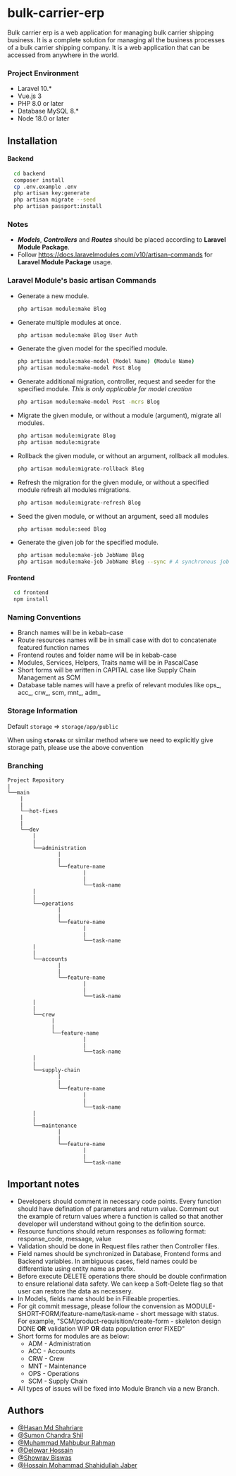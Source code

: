 # bulk-carrier-erp

Bulk carrier erp is a web application for managing bulk carrier shipping business.
It is a complete solution for managing all the business processes of a bulk carrier shipping company.
It is a web application that can be accessed from anywhere in the world.

### Project Environment

- Laravel 10.*
- Vue.js 3
- PHP 8.0 or later
- Database MySQL 8.*
- Node 18.0 or later

## Installation

#### Backend
```bash
  cd backend
  composer install
  cp .env.example .env
  php artisan key:generate
  php artisan migrate --seed
  php artisan passport:install
```
### Notes

-   **_Models_**, **_Controllers_** and **_Routes_** should be placed according to **Laravel Module Package**.
-   Follow https://docs.laravelmodules.com/v10/artisan-commands for **Laravel Module Package** usage.

### Laravel Module's basic artisan Commands
- Generate a new module.
  ```bash
  php artisan module:make Blog
  ```
- Generate multiple modules at once.
  ```bash
  php artisan module:make Blog User Auth
  ```
- Generate the given model for the specified module.
  ```bash
  php artisan module:make-model (Model Name) (Module Name)
  php artisan module:make-model Post Blog
  ```
- Generate additional migration, controller, request and seeder for the specified module. *This is only applicable for model creation*
  ```bash
  php artisan module:make-model Post -mcrs Blog
  ```
- Migrate the given module, or without a module (argument), migrate all modules.
  ```bash
  php artisan module:migrate Blog
  php artisan module:migrate
  ```
- Rollback the given module, or without an argument, rollback all modules.
  ```bash
  php artisan module:migrate-rollback Blog
  ```
- Refresh the migration for the given module, or without a specified module refresh all modules migrations.
  ```bash
  php artisan module:migrate-refresh Blog
  ```
- Seed the given module, or without an argument, seed all modules
  ```bash
  php artisan module:seed Blog
  ```
- Generate the given job for the specified module.
  ```bash
  php artisan module:make-job JobName Blog
  php artisan module:make-job JobName Blog --sync # A synchronous job class
  ```
  
#### Frontend
```bash
  cd frontend
  npm install
```

### Naming Conventions

- Branch names will be in kebab-case 
- Route resources names will be in small case with dot to concatenate featured function names
- Frontend routes and folder name will be in kebab-case
- Modules, Services, Helpers, Traits name will be in PascalCase 
- Short forms will be written in CAPITAL case like Supply Chain Management as SCM
- Database table names will have a prefix of relevant modules like ops_, acc_, crw_, scm, mnt_, adm_


### Storage Information

Default `storage` => `storage/app/public`

When using **`storeAs`** or similar method where we need to explicitly give storage path, please use the above convention

### Branching

```
Project Repository
|
└──main
    |
    |
    └──hot-fixes
    |
    |
    └──dev
        |
        |
        └──administration
                |
                |
                └──feature-name  
                        |
                        |
                        └──task-name       
        |
        |
        └──operations
                |
                |
                └──feature-name
                        |
                        |
                        └──task-name
        |
        |
        └──accounts
                |
                |
                └──feature-name
                        |
                        |
                        └──task-name
        |
        |
        └──crew
              |
              |
              └──feature-name
                        |
                        |
                        └──task-name
        |
        |
        └──supply-chain
                |
                |
                └──feature-name
                        |
                        |
                        └──task-name
        |
        |
        └──maintenance
                |
                |
                └──feature-name
                        |
                        |
                        └──task-name
```
## Important notes

- Developers should comment in necessary code points. Every function should have defination of parameters and return value. Comment out the example of return values where a function is called so that another developer will understand without going to the definition source. 
- Resource functions should return responses as following format: response_code, message, value
- Validation should be done in Request files rather then Controller files.
- Field names should be synchronized in Database, Frontend forms and Backend variables. In ambiguous cases, field names could be differentiate using entity name as prefix.
- Before execute DELETE operations there should be double confirmation to ensure relational data safety. We can keep a Soft-Delete flag so that user can restore the data as necessery.
- In Models, fields name should be in Filleable properties.
- For git commit message, please follow the convension as MODULE-SHORT-FORM/feature-name/task-name - short message with status. For example, "SCM/product-requisition/create-form - skeleton design DONE **OR** validation WIP **OR** data population error FIXED"
- Short forms for modules are as below:
  - ADM - Administration
  - ACC - Accounts
  - CRW - Crew
  - MNT - Maintenance
  - OPS - Operations
  - SCM - Supply Chain
- All types of issues will be fixed into Module Branch via a new Branch.

## Authors

- [@Hasan Md Shahriare](https://github.com/hasashah)
- [@Sumon Chandra Shil](https://www.github.com/sumonchandrashil)
- [@Muhammad Mahbubur Rahman](https://github.com/mahbub-magnetism)
- [@Delowar Hossain](https://www.github.com/illusionist3886)
- [@Showrav Biswas](https://github.com/Showrav-Biswas-Mtech)
- [@Hossain Mohammad Shahidullah Jaber](https://github.com/jaberWiki)
